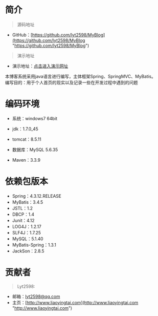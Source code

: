 # 简介

> 源码地址

- GitHub：[https://github.com/lyt2598/MyBlog](https://github.com/lyt2598/MyBlog "https://github.com/lyt2598/MyBlog")

> 演示地址

- 演示地址：[点击进入演示网址](http://www.liaoyingtai.com "http://www.liaoyingtai.com")

本博客系统采用java语言进行编写，主体框架Spring、SpringMVC、MyBatis。
编写目的：用于个人首页的现实以及记录一些在开发过程中遇到的问题

# 编码环境

- 系统：windows7 64bit

- jdk：1.7.0_45

- tomcat：8.5.11

- 数据库：MySQL 5.6.35

- Maven：3.3.9

# 依赖包版本

- Spring：4.3.12.RELEASE
- MyBatis：3.4.5
- JSTL：1.2
- DBCP：1.4
- Junit：4.12
- LOG4J：1.2.17
- SLF4J：1.7.25
- MySQL：5.1.40
- MyBatis-Spring：1.3.1
- JackSon：2.8.5

# 贡献者

> Lyt2598:
- 邮箱：lyt2598@qq.com
- 主页：[http://www.liaoyingtai.com](http://www.liaoyingtai.com "http://www.liaoyingtai.com")
